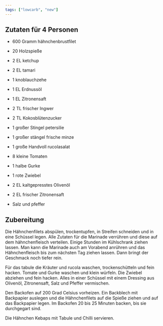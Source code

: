 ```yaml
---
tags: ["lowcarb", "new"]
---
```


## Zutaten für 4 Personen
- 600 Gramm hähnchenbrustfilet
- 20 Holzspieße

- 2 EL ketchup
- 2 EL tamari
- 1 knoblauchzehe
- 1 EL Erdnussöl
- 1 EL Zitronensaft
- 2 TL frischer Ingwer
- 2 TL Kokosblütenzucker

- 1 großer Stingel petersilie
- 1 großer stängel frische minze
- 1 große Handvoll rucolasalat
- 8 kleine Tomaten
- 1 halbe Gurke
- 1 rote Zwiebel
- 2 EL kaltgepresstes Olivenöl
- 2 EL frischer Zitronensaft
- Salz und pfeffer

## Zubereitung
Die Hähnchenfilets abspülen, trockentupfen, in Streifen schneiden und in eine Schüssel legen. Alle Zutaten für die Marinade verrühren und diese auf dem hähnchenfleisch verteilen. Einige Stunden im Kühlschrank ziehen lassen. Man kann die Marinade auch am Vorabend anrühren und das Hähnchenfleisch bis zum nächsten Tag ziehen lassen. Dann bringt der Geschmack noch tiefer rein.

Für das tabule die Kräuter und rucola waschen, trockenschütteln und fein hacken. Tomate und Gurke waschen und klein würfeln. Die Zwiebel abziehen und fein hacken. Alles in einer Schüssel mit einem Dressing aus Olivenöl, Zitronensaft, Salz und Pfeffer vermischen.

Den Backofen auf 200 Grad Celsius vorheizen. Ein Backblech mit Backpapier auslegen und die Hähnchenfilets auf die Spieße ziehen und auf das Backpapier legen. Im Backofen 20 bis 25 Minuten backen, bis sie durchgegart sind.

Die Hähnchen Kebaps mit Tabule und Chilli servieren.
